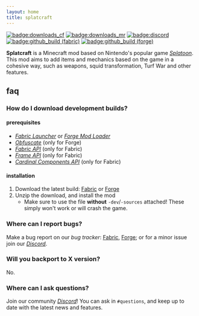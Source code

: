 ```yaml
---
layout: home
title: splatcraft
---
```


[![badge:downloads_cf](https://cf.way2muchnoise.eu/full_367816_downloads.svg?badge_style=flat)](https://www.curseforge.com/minecraft/mc-mods/splatcraft)
[![badge:downloads_mr](https://img.shields.io/modrinth/dt/vkZX5K0d?logo=modrinth&labelColor=2d2d2d&style=flat-square)](https://modrinth.com/mod/splatcraft-forge)
[![badge:discord](https://img.shields.io/discord/671749458840518656?labelColor=2d2d2d&label=discord&style=flat-square&color=5865F2)](https://discord.splatcraft.net)
[![badge:github_build (fabric)](https://img.shields.io/github/actions/workflow/status/splatcraft/splatcraft-fabric/build.yml?label=build%20%28fabric%29&labelColor=2d2d2d&style=flat-square)](https://github.com/splatcraft/splatcraft-fabric)
[![badge:github_build (forge)](https://img.shields.io/github/actions/workflow/status/splatcraft/splatcraft-forge/build.yml?label=build%20%28forge%29&labelColor=2d2d2d&style=flat-square)](https://github.com/splatcraft/splatcraft-forge)

**Splatcraft** is a Minecraft mod based on Nintendo's popular game [*Splatoon*](https://wikipedia.org/wiki/Splatoon). This mod aims to add items and mechanics based on the game in a cohesive way, such as weapons, squid transformation, Turf War and other features.

## faq
### How do I download development builds?
#### prerequisites
- [*Fabric Launcher*](https://fabricmc.net/use) or [*Forge Mod Loader*](https://files.minecraftforge.net/net/minecraftforge/forge/index_1.16.5.html)
- [*Obfuscate*](https://mrcrayfish.com/download?id=04127bff66e00a95d773fb91bb128298f73672a0) (only for Forge)
- [*Fabric API*](https://modrinth.com/mod/fabric-api) (only for Fabric)
- [*Frame API*](https://modrinth.com/mod/frame-api) (only for Fabric)
- [*Cardinal Components API*](https://modrinth.com/mod/cardinal-components-api) (only for Fabric)

#### installation
1. Download the latest build: [Fabric](https://nightly.link/splatcraft/splatcraft-fabric/workflows/build/1.19/libs.zip) or [Forge](https://nightly.link/splatcraft/splatcraft-forge/workflows/build/1.16.5%2Fdev/libs.zip)
2. Unzip the download, and install the mod
    - Make sure to use the file **without** `-dev`/`-sources` attached! These simply won't work or will crash the game.

### Where can I report bugs?
Make a bug report on our *bug tracker*: [Fabric](https://github.com/splatcraft/splatcraft-fabric/issues), [Forge](https://github.com/splatcraft/splatcraft-forge/issues); or for a minor issue join our [*Discord*](https://discord.splatcraft.net).

### Will you backport to X version?
No.

### Where can I ask questions?
Join our community [*Discord*](https://discord.splatcraft.net)! You can ask in `#questions`, and keep up to date with the latest news and features.

